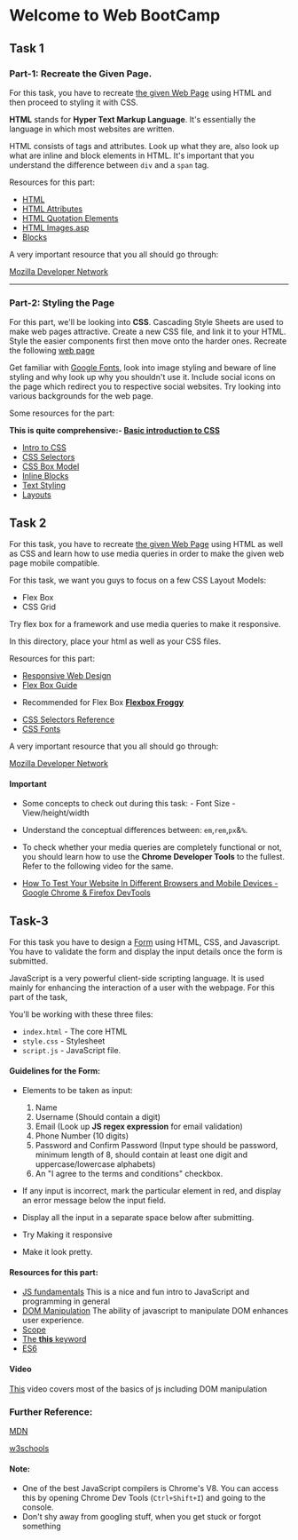 # Welcome to Web BootCamp

## Task 1
### Part-1: Recreate the Given Page.

For this task, you have to recreate [the given Web Page](https://github.com/swadhinroutray/winter-web-resources/blob/master/Task1/HTML.jpg) using HTML and then proceed to styling it with CSS. 

**HTML** stands for **Hyper Text Markup Language**. It's essentially the language in which most websites are written. 

HTML consists of tags and attributes. Look up what they are, also look up what are inline and block elements in HTML. It's important that you understand the difference between `div` and a `span` tag. 

Resources for this part:

* [HTML](https://www.w3schools.com/html/)
* [HTML Attributes](https://www.w3schools.com/html/html_attributes.asp)
* [HTML Quotation Elements](https://www.w3schools.com/html/html_quotation_elements.asp)
* [HTML Images.asp](https://www.w3schools.com/html/html_images.asp)
* [Blocks](https://www.w3schools.com/html/html_blocks.asp)

A very important resource that you all should go through: 

[Mozilla Developer Network](https://developer.mozilla.org/en-US/)



***


### Part-2: Styling the Page

For this part, we'll be looking into **CSS**. Cascading Style Sheets are used to make web pages attractive. Create a new CSS file, and link it to your HTML. Style the easier components first then move onto the harder ones. Recreate the following [web page](https://github.com/swadhinroutray/winter-web-resources/blob/master/Task1/HTMLwithCSS.jpg)

Get familiar with [Google Fonts](https://fonts.google.com/), look into image styling and beware of line styling and why look up why you shouldn't use it. Include social icons on the page which redirect you to respective social websites. Try looking into various backgrounds for the web page.


Some resources for the part: 

**This is quite comprehensive:- [Basic introduction to CSS](https://medium.com/the-andela-way/basic-introduction-to-css-81f6041b92d0)**

 * [Intro to CSS](https://www.w3schools.com/css/css_intro.asp)
* [CSS Selectors](https://www.w3schools.com/css/css_selectors.asp)
 * [CSS Box Model](https://www.w3schools.com/css/css_boxmodel.asp)
* [Inline Blocks](https://www.w3schools.com/css/css_inline-block.asp)
 * [Text Styling](https://developer.mozilla.org/en-US/docs/Learn/CSS/Styling_text)
 * [Layouts](https://developer.mozilla.org/en-US/docs/Learn/CSS/CSS_layout)


## Task 2

For this task, you have to recreate [the given Web Page](https://github.com/swadhinroutray/winter-web-resources/tree/master/Task2) using HTML as well as CSS and learn how to use media queries in order to make the given web page mobile compatible.

For this task, we want you guys to focus on a few CSS Layout Models:
* Flex Box
* CSS Grid

Try flex box for a framework and use media queries to make it responsive.
             
In this directory, place your html as well as your CSS files.

Resources for this part:

* [Responsive Web Design](https://www.w3schools.com/html/html_responsive.asp)
* [Flex Box Guide](https://css-tricks.com/snippets/css/a-guide-to-flexbox/)

- Recommended for Flex Box **[Flexbox Froggy](https://flexboxfroggy.com)**

* [CSS Selectors Reference](https://www.w3schools.com/cssref/css_selectors.asp)
* [CSS Fonts](https://www.w3schools.com/css/css_font.asp)

A very important resource that you all should go through: 

[Mozilla Developer Network](https://developer.mozilla.org/en-US/)

#### Important

- Some concepts to check out during this task:
        - Font Size
        - View/height/width
- Understand the conceptual differences between: `em`,`rem`,`px`&`%`. 

- To check whether your media queries are completely functional or not, you should learn how to use the **Chrome Developer Tools** to the fullest. Refer to the following video for the same.

* [How To Test Your Website In Different Browsers and Mobile Devices - Google Chrome & Firefox DevTools](https://www.youtube.com/watch?v=vs2TYCMCuL8)


## Task-3

 For this task you have to design a [Form](https://github.com/swadhinroutray/winter-web-resources/blob/master/Task3/FormExample.mp4) using HTML, CSS, and Javascript. You have to validate the form and display the input details once the form is submitted.

JavaScript is a very powerful client-side scripting language. It is used mainly for enhancing the interaction of a user with the webpage.
For this part of the task,

You’ll be working with these three files:
* ```index.html```  - The core HTML
* ```style.css``` - Stylesheet
* ```script.js``` - JavaScript file.

#### Guidelines for the Form:
* Elements to be taken as input:
  1. Name
  2. Username (Should contain a digit)
  3. Email (Look up **JS regex expression** for email validation)
  4. Phone Number (10 digits)
  5. Password and Confirm Password (Input type should be password, minimum length of 8, should contain at least one digit and uppercase/lowercase alphabets)
  6. An "I agree to the terms and conditions" checkbox.

* If any input is incorrect, mark the particular element in red, and display an error message below the input field.
* Display all the input in a separate space below after submitting.
* Try Making it responsive
* Make it look pretty.

#### Resources for this part:
* [JS fundamentals](http://jsforcats.com/) This is a nice and fun intro to JavaScript and programming in general
* [DOM Manipulation](https://www.theodinproject.com/courses/web-development-101/lessons/dom-manipulation) The ability of javascript to manipulate DOM enhances user experience.
* [Scope](https://www.w3schools.com/js/js_scope.asp)
* [The **this**  keyword](https://www.w3schools.com/js/js_this.asp)
* [ES6](https://www.w3schools.com/js/js_es6.asp)

#### Video

[This](https://www.youtube.com/watch?v=hdI2bqOjy3c) video covers most of the basics of js including DOM manipulation

### Further Reference:

[MDN](https://developer.mozilla.org/en-US/docs/Web/JavaScript)

[w3schools](
https://www.w3schools.com/js/default.asp)

#### Note:
* One of the best JavaScript compilers is Chrome's V8. You can access this by opening Chrome Dev Tools (```Ctrl+Shift+I```) and going to the console.
* Don't shy away from googling stuff, when you get stuck or forgot something
